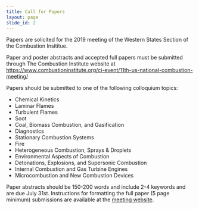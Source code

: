 ```yaml
---
title: Call for Papers
layout: page
slide_id: 2
---
```


Papers are solicited for the 2019 meeting of the Western States Section of the Combustion Insititue.

Paper and poster abstracts and accepted full papers must be submitted through The Combustion Institute website at <https://www.combustioninstitute.org/ci-event/11th-us-national-combustion-meeting/>

Papers should be submitted to one of the following colloquium topics:

- Chemical Kinetics
- Laminar Flames
- Turbulent Flames
- Soot
- Coal, Biomass Combustion, and Gasification
- Diagnostics
- Stationary Combustion Systems
- Fire
- Heterogeneous Combustion, Sprays & Droplets
- Environmental Aspects of Combustion
- Detonations, Explosions, and Supersonic Combustion
- Internal Combustion and Gas Turbine Engines
- Microcombustion and New Combustion Devices

Paper abstracts should be 150-200 words and include 2-4 keywords and are due July 31st. Instructions for formatting the full paper (5 page minimum) submissions are available at the [meeting website](./submission.html).
